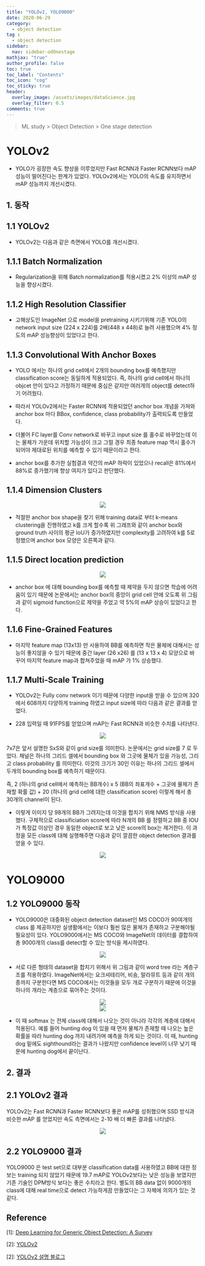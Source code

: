 ```yaml
---
title: "YOLOv2, YOLO9000"
date: 2020-06-29
category:
  - object detection
tag :
  - object detection
sidebar:
  nav: sidebar-odOnestage
mathjax: "true"
author_profile: false
toc: true
toc_label: "Contents"
toc_icon: "cog"
toc_sticky: true
header:
  overlay_image: /assets/images/dataScience.jpg
  overlay_filter: 0.5
comments: true
---
```


> ML study > Object Detection > One stage detection

<script type="text/javascript" 
src="https://cdn.mathjax.org/mathjax/latest/MathJax.js?config=TeX-AMS_HTML">
</script>

# YOLOv2
- YOLO가 굉장한 속도 향상을 이루었지만 Fast RCNN과 Faster RCNN보다 mAP 성능이 떨어진다는 한계가 있었다. YOLOv2에서는 YOLO의 속도를 유지하면서 mAP 성능까지 개선시켰다.

## 1. 동작
## 1.1 YOLOv2

- YOLOv2는 다음과 같은 측면에서 YOLO를 개선시켰다.

## 1.1.1 Batch Normalization 
- Regularization을 위해 Batch normalization를 적용시켰고 2% 이상의 mAP 성능을 향상시켰다.

## 1.1.2 High Resolution Classifier
- 고해상도인 ImageNet 으로 model을 pretraining 시키기위해 기존 YOLO의 network input size (224 x 224)를 2배(448 x 448)로 늘려 사용했으며 4% 정도의 mAP 성능향상이 있었다고 한다.

## 1.1.3 Convolutional With Anchor Boxes
- YOLO 에서는 하나의 grid cell에서 2개의 bounding box를 예측했지만 classification score는 동일하게 적용되었다. 즉, 하나의 grid cell에서 하나의 objcet 만이 있다고 가정하기 때문에 중심은 같지만 여러개의 object를 detect하기 어려웠다.

- 따라서 YOLOv2에서는 Faster RCNN에 적용되었던 anchor box 개념을 가져와 anchor box 마다 BBox, confidence, class probability가 출력되도록 만들었다.

- 더불어 FC layer를 Conv network로 바꾸고 input size 를 홀수로 바꾸었는데 이는 물체가 가운데 위치할 가능성이 크고 그럴 경우 최종 feature map 역시 홀수가 되어야 제대로된 위치를 예측할 수 있기 때문이라고 한다.

- anchor box를 추가한 실험결과 약간의 mAP 하락이 있었으나 recall은 81%에서 88%로 증가했기에 향상 여지가 있다고 판단했다.

## 1.1.4 Dimension Clusters

<center><img src="/assets/images/od/YOLOv202.jpg" ></center>

- 적절한 anchor box shape을 찾기 위해 training data로 부터 k-means clustering을 진행하였고 k를 크게 할수록 위 그래프와 같이 anchor box와 ground truth 사이의 평균 IoU가 증가하였지만 complexity를 고려하여 k를 5로 정했으며 anchor box 모양은 오른쪽과 같다.

## 1.1.5 Direct location prediction

<center><img src="/assets/images/od/YOLOv203.jpg" ></center>

- anchor box 에 대해 bounding box를 예측할 때 제약을 두지 않으면 학습에 어려움이 있기 때문에 논문에서는 anchor box의 중앙이 grid cell 안에 오도록 위 그림과 같이 sigmoid function으로 제약을 주었고 약 5%의 mAP 상승이 있었다고 한다.

## 1.1.6 Fine-Grained Features

- 마지막 feature map (13x13) 만 사용하여 BB를 예측하면 작은 물체에 대해서는 성능이 좋지않을 수 있기 때문에 중간 layer (26 x26) 를 (13 x 13 x 4) 모양으로 바꾸어 마지막 feature map과 합쳐주었을 때 mAP 가 1% 상승했다.

## 1.1.7 Multi-Scale Training
- YOLOv2는 Fully conv network 이기 때문에 다양한 input을 받을 수 있으며 320에서 608까지 다양하게 training 하였고 input size에 따라 다음과 같은 결과를 얻었다.

- 228 입력일 때 91FPS를 얻었으며 mAP는 Fast RCNN과 비슷한 수치를 나타낸다.

<center><img src="/assets/images/od/YOLOv2T03.jpg" ></center>


7x7은 앞서 설명한 SxS와 같이 grid size를 의미한다. 논문에서는 grid size를 7 로 두었다. 채널은 하나의 그리드 셀에서 bounding box 와 그곳에 물체가 있을 가능성, 그리고 class probability 를 의미한다. 이것의 크기가 30인 이유는 하나의 그리드 셀에서 두개의 bounding box를 예측하기 때문이다. 

즉, 2 (하나의 grid cell에서 예측하는 BB개수) x 5 (BB의 좌표개수 + 그곳에 물체가 존재할 확률 값) + 20 (하나의 grid cell에 대한 classification score) 이렇게 해서 총 30개의 channel이 된다.

- 이렇게 이미지 당 98개의 BB가 그려지는데 이것을 합치기 위해 NMS 방식을 사용했다. 구체적으로 classificiation score에 따라 N개의 BB 를 정렬하고 BB 중 IOU가 특정값 이상인 경우 동일한 object로 보고 낮은 score의 box는 제거한다. 이 과정을 모든 class에 대해 실행해주면 다음과 같이 깔끔한 object detection 결과를 얻을 수 있다. 

<center><img src="/assets/images/od/YOLO06.jpg" ></center>

# YOLO9000

## 1.2 YOLO9000 동작

- YOLO9000은 대중화된 object detection dataset인 MS COCO가 90여개의 class 를 제공하지만 실생활에서는 이보다 훨씬 많은 물체가 존재하고 구분해야될 필요성이 있다. YOLO9000에서는 MS COCO와 ImageNet의 데이터를 결합하여 총 9000개의 class를 detect할 수 있는 방식을 제시하였다.

<center><img src="/assets/images/od/YOLOv206.jpg" ></center>

- 서로 다른 형태의 dataset을 합치기 위해서 위 그림과 같이 word tree 라는 계층구조를 적용하였다. ImageNet에서는 요크셔테리어, 비숑, 말라뮤트 등과 같이 개의 종까지 구분한다면 MS COCO에서는 이것들을 모두 개로 구분하기 때문에 이것을 하나의 개라는 계층으로 묶어주는 것이다.

<center><img src="/assets/images/od/YOLOv205.jpg" ></center>

<center><img src="/assets/images/od/YOLOv2Blog.jpg" ></center>

- 이 때 softmax 는 전체 class에 대해서 나오는 것이 아니라 각각의 계층에 대해서 적용된다. 예를 들어 hunting dog 이 있을 때 먼저 물체가 존재할 때 나오는 높은 확률을 따라 hunting dog 까지 내려가며 예측을 하게 되는 것이다. 이 때, hunting dog 밑에도 sighthound라는 결과가 나왔지만 confidence level이 너무 낮기 때문에 hunting dog에서 끝이난다.

## 2. 결과

## 2.1 YOLOv2 결과
YOLOv2는 Fast RCNN과 Faster RCNN보다 좋은 mAP를 성취했으며 SSD 방식과 비슷한 mAP 를 얻었지만 속도 측면에서는 2-10 배 더 빠른 결과를 나타냈다.

<center><img src="/assets/images/od/YOLOv2T04.jpg" ></center>

## 2.2 YOLO9000 결과

YOLO9000 은 test set으로 대부분 classification data를 사용하였고 BB에 대한 정보는 training 되지 않았기 때문에 19.7 mAP로 YOLOv2보다는 낮은 성능을 보였지만 기존 기술인 DPM방식 보다는 좋은 수치라고 한다.
별도의 BB data 없이 9000개의 class에 대해 real time으로 detect 가능하게끔 만들었다는 그 자체에 의의가 있는 것 같다.


## Reference
\[1]: [Deep Learning for Generic Object Detection: A Survey](https://doi.org/10.1007/s11263-019-01247-4)

\[2]: [YOLOv2](https://arxiv.org/pdf/1612.08242.pdf)

\[2]: [YOLOv2 설명 블로그](https://medium.com/@amrokamal_47691/yolo-yolov2-and-yolov3-all-you-want-to-know-7e3e92dc4899)


<br><br>
